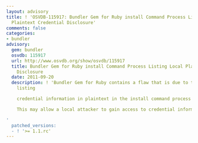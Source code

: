 ```yaml
---
layout: advisory
title: ! 'OSVDB-115917: Bundler Gem for Ruby install Command Process Listing Local
  Plaintext Credential Disclosure'
comments: false
categories:
- bundler
advisory:
  gem: bundler
  osvdb: 115917
  url: http://www.osvdb.org/show/osvdb/115917
  title: Bundler Gem for Ruby install Command Process Listing Local Plaintext Credential
    Disclosure
  date: 2011-09-20
  description: ! 'Bundler Gem for Ruby contains a flaw that is due to the program
    listing

    credential information in plaintext in the install command process listing.

    This may allow a local attacker to gain access to credential information.

'
  patched_versions:
  - ! '>= 1.1.rc'
---
```

